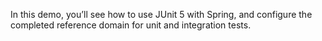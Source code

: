 In this demo, you’ll see how to use JUnit 5 with Spring, and configure the completed reference domain for unit and integration tests.
